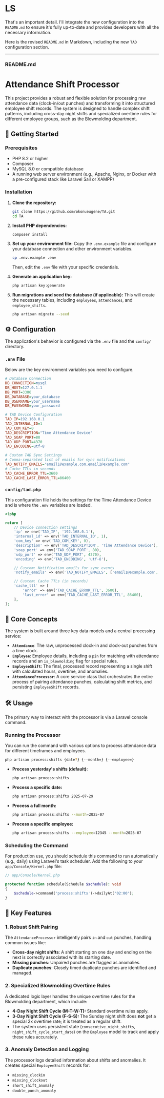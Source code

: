 # LS

That's an important detail. I'll integrate the new configuration into the `README.md` to ensure it's fully up-to-date and provides developers with all the necessary information.

Here is the revised `README.md` in Markdown, including the new `TAD` configuration section.

-----

### README.md

# Attendance Shift Processor

This project provides a robust and flexible solution for processing raw attendance data (clock-in/out punches) and transforming it into structured employee shift records. The system is designed to handle complex shift patterns, including cross-day night shifts and specialized overtime rules for different employee groups, such as the Blowmolding department.

## 🚀 Getting Started

### Prerequisites

  * PHP 8.2 or higher
  * Composer
  * MySQL 8.0 or compatible database
  * A running web server environment (e.g., Apache, Nginx, or Docker with a pre-configured stack like Laravel Sail or XAMPP)

### Installation

1.  **Clone the repository:**

    ```bash
    git clone https://github.com/okonueugene/TA.git
    cd TA
    ```

2.  **Install PHP dependencies:**

    ```bash
    composer install
    ```

3.  **Set up your environment file:**
    Copy the `.env.example` file and configure your database connection and other environment variables.

    ```bash
    cp .env.example .env
    ```

    Then, edit the `.env` file with your specific credentials.

4.  **Generate an application key:**

    ```bash
    php artisan key:generate
    ```

5.  **Run migrations and seed the database (if applicable):**
    This will create the necessary tables, including `employees`, `attendances`, and `employee_shifts`.

    ```bash
    php artisan migrate --seed
    ```

## ⚙️ Configuration

The application's behavior is configured via the `.env` file and the `config/` directory.

### `.env` File

Below are the key environment variables you need to configure.

```ini
# Database Connection
DB_CONNECTION=mysql
DB_HOST=127.0.1.1
DB_PORT=3306
DB_DATABASE=your_database
DB_USERNAME=your_username
DB_PASSWORD=your_password

# TAD Device Configuration
TAD_IP=192.168.0.1
TAD_INTERNAL_ID=1
TAD_COM_KEY=0
TAD_DESCRIPTION="Time Attendance Device"
TAD_SOAP_PORT=80
TAD_UDP_PORT=4370
TAD_ENCODING=utf-8

# Custom TAD Sync Settings
# Comma-separated list of emails for sync notifications
TAD_NOTIFY_EMAILS="email1@example.com,email2@example.com"
# Cache TTLs in seconds
TAD_CACHE_ERROR_TTL=3600
TAD_CACHE_LAST_ERROR_TTL=86400
```

### `config/tad.php`

This configuration file holds the settings for the Time Attendance Device and is where the `.env` variables are loaded.

```php
<?php

return [
    // Device connection settings
    'ip' => env('TAD_IP', '192.168.0.1'),
    'internal_id' => env('TAD_INTERNAL_ID', 1),
    'com_key' => env('TAD_COM_KEY', 0),
    'description' => env('TAD_DESCRIPTION', 'Time Attendance Device'),
    'soap_port' => env('TAD_SOAP_PORT', 80),
    'udp_port' => env('TAD_UDP_PORT', 4370),
    'encoding' => env('TAD_ENCODING', 'utf-8'),

    // Custom: Notification emails for sync events
    'notify_emails' => env('TAD_NOTIFY_EMAILS', ['email1@example.com', 'email2@example.com']),

    // Custom: Cache TTLs (in seconds)
    'cache_ttl' => [
        'error' => env('TAD_CACHE_ERROR_TTL', 3600),
        'last_error' => env('TAD_CACHE_LAST_ERROR_TTL', 86400),
    ],
];
```

## 📜 Core Concepts

The system is built around three key data models and a central processing service:

  * **`Attendance`**: The raw, unprocessed clock-in and clock-out punches from a time clock.
  * **`Employee`**: Employee details, including a `pin` for matching with attendance records and an `is_blowmolding` flag for special rules.
  * **`EmployeeShift`**: The final, processed record representing a single shift with calculated hours, overtime, and anomalies.
  * **`AttendanceProcessor`**: A core service class that orchestrates the entire process of pairing attendance punches, calculating shift metrics, and persisting `EmployeeShift` records.

## 🛠️ Usage

The primary way to interact with the processor is via a Laravel console command.

### Running the Processor

You can run the command with various options to process attendance data for different timeframes and employees.

```bash
php artisan process:shifts {date?} {--month=} {--employee=}
```

  * **Process yesterday's shifts (default):**

    ```bash
    php artisan process:shifts
    ```

  * **Process a specific date:**

    ```bash
    php artisan process:shifts 2025-07-29
    ```

  * **Process a full month:**

    ```bash
    php artisan process:shifts --month=2025-07
    ```

  * **Process a specific employee:**

    ```bash
    php artisan process:shifts --employee=12345 --month=2025-07
    ```

### Scheduling the Command

For production use, you should schedule this command to run automatically (e.g., daily) using Laravel's task scheduler. Add the following to your `app/Console/Kernel.php` file:

```php
// app/Console/Kernel.php

protected function schedule(Schedule $schedule): void
{
    $schedule->command('process:shifts')->dailyAt('02:00');
}
```

## 🚀 Key Features

### 1\. Robust Shift Pairing

The `AttendanceProcessor` intelligently pairs `in` and `out` punches, handling common issues like:

  * **Cross-day night shifts**: A shift starting on one day and ending on the next is correctly associated with its starting date.
  * **Missing punches**: Unpaired punches are flagged as anomalies.
  * **Duplicate punches**: Closely timed duplicate punches are identified and managed.

### 2\. Specialized Blowmolding Overtime Rules

A dedicated logic layer handles the unique overtime rules for the Blowmolding department, which include:

  * **4-Day Night Shift Cycle (M-T-W-T):** Standard overtime rules apply.
  * **3-Day Night Shift Cycle (F-S-S):** The Sunday night shift does **not** get a special 2x overtime rate; it is treated as a regular shift.
  * The system uses persistent state (`consecutive_night_shifts`, `night_shift_cycle_start_date`) on the `Employee` model to track and apply these rules accurately.

### 3\. Anomaly Detection and Logging

The processor logs detailed information about shifts and anomalies. It creates special `EmployeeShift` records for:

  * `missing_clockin`
  * `missing_clockout`
  * `short_shift_anomaly`
  * `double_punch_anomaly`